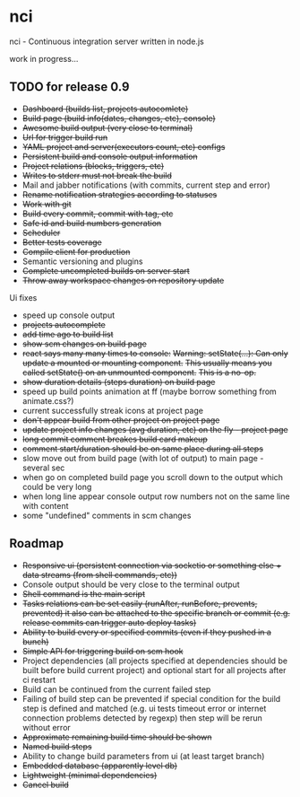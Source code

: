 # nci

nci - Continuous integration server written in node.js

work in progress...

## TODO for release 0.9

* ~~Dashboard (builds list, projects autocomlete)~~
* ~~Build page (build info(dates, changes, etc), console)~~
* ~~Awesome build output (very close to terminal)~~
* ~~Url for trigger build run~~
* ~~YAML project and server(executors count, etc) configs~~
* ~~Persistent build and console output information~~
* ~~Project relations (blocks, triggers, etc)~~
* ~~Writes to stderr must not break the build~~
* Mail and jabber notifications (with commits, current step and error)
* ~~Rename notification strategies according to statuses~~
* ~~Work with git~~
* ~~Build every commit, commit with tag, etc~~
* ~~Safe id and build numbers generation~~
* ~~Scheduler~~
* ~~Better tests coverage~~
* ~~Compile client for production~~
* Semantic versioning and plugins
* ~~Complete uncompleted builds on server start~~
* ~~Throw away workspace changes on repository update~~

Ui fixes

* speed up console output
* ~~projects autocomplete~~
* ~~add time ago to build list~~
* ~~show scm changes on build page~~
* ~~react says many many times to console:~~
	~~Warning: setState(...): Can only update a mounted or mounting component.~~
	~~This usually means you called setState() on an unmounted component.~~
	~~This is a no-op.~~
* ~~show duration details (steps duration) on build page~~
* speed up build points animation at ff (maybe borrow something from animate.css?)
* current successfully streak icons at project page
* ~~don't appear build from other project on project page~~
* ~~update project info changes (avg duration, etc) on the fly - project page~~
* ~~long commit comment breakes build card makeup~~
* ~~comment start/duration should be on same place during all steps~~
* slow move out from build page (with lot of output) to main page - several sec
* when go on completed build page you scroll down to the output which could be
very long
* when long line appear console output row numbers not on the same line with
content
* some "undefined" comments in scm changes

## Roadmap

* ~~Responsive ui (persistent connection via socketio or something else +
data streams (from shell commands, etc))~~
* Console output should be very close to the terminal output
* ~~Shell command is the main script~~
* ~~Tasks relations can be set easily (runAfter, runBefore, prevents, prevented)
it also can be attached to the specific branch or commit (e.g. release commits
can trigger auto deploy tasks)~~
* ~~Ability to build every or specified commits (even if they pushed in a bunch)~~
* ~~Simple API for triggering build on scm hook~~
* Project dependencies (all projects specified at dependencies should be built
before build current project) and optional start for all projects after ci
restart
* Build can be continued from the current failed step
* Failing of build step can be prevented if special condition for the build step
is defined and matched (e.g. ui tests timeout error or internet connection
problems detected by regexp) then step will be rerun without error
* ~~Approximate remaining build time should be shown~~
* ~~Named build steps~~
* Ability to change build parameters from ui (at least target branch)
* ~~Embedded database (apparently level db)~~
* ~~Lightweight (minimal dependencies)~~
* ~~Cancel build~~
